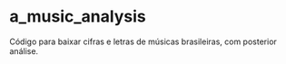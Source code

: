 # a_music_analysis
Código para baixar cifras e letras de músicas brasileiras, com posterior análise.
